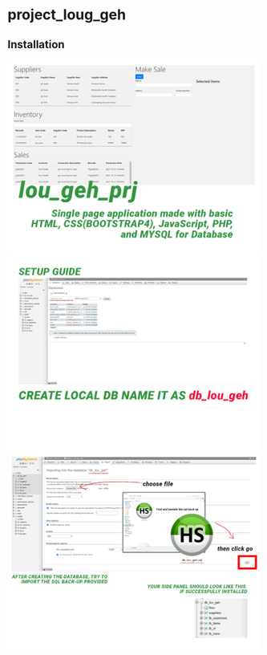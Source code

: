# project_loug_geh


## Installation


![20210730073347_1](https://github.com/einra11/project_loug_geh/blob/main/documentation/documentation1.png)
![20210730073347_1](https://github.com/einra11/project_loug_geh/blob/main/documentation/documentation2.png)
![20210730073347_1](https://github.com/einra11/project_loug_geh/blob/main/documentation/documentation3.png)
